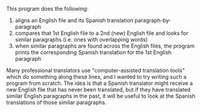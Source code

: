 This program does the following:
1) aligns an English file and its Spanish translation paragraph-by-paragraph
2) compares that 1st English file to a 2nd (new) English file and looks for similar paragraphs (i.e. ones with overlapping words)
3) when similar paragraphs are found across the English files, the program prints the corresponding Spanish translation for the 1st English paragraph

Many professional translators use "computer-assisted translation tools" which do something along these lines, and I wanted to try writing such a program from scratch. The idea is that a Spanish translator might receive a new English file that has never been translated, but if they have translated similar English paragraphs in the past, it will be useful to look at the Spanish translations of those similar paragraphs.
